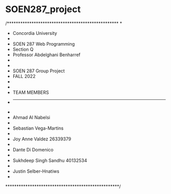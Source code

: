# SOEN287_project
/**************************************************
 * 
 * Concordia University
 *
 * SOEN 287 Web Programming
 * Section Q
 * Professor Abdelghani Benharref
 *
 *
 * SOEN 287 Group Project
 * FALL 2022
 * 
 *
 * TEAM MEMBERS
 * ------------
 *  
 * Ahmad Al Nabelsi
 * 
 * Sebastian Vega-Martins
 * 
 * Joy Anne Valdez    26339379
 *
 * Dante Di Domenico
 *
 * Sukhdeep Singh Sandhu 40132534
 *
 * Justin Selber-Hnatiws
 *
 ***************************************************/
